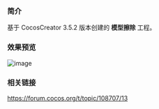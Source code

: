 ### 简介
基于 CocosCreator 3.5.2 版本创建的 **模型擦除** 工程。

### 效果预览
![image](../../gif/202207/2022070701.gif)

### 相关链接
https://forum.cocos.org/t/topic/108707/13